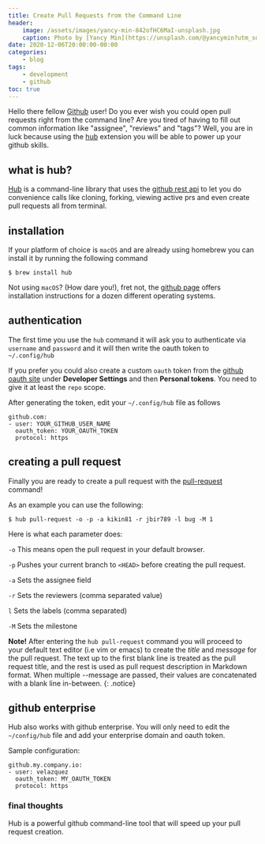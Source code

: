 ```yaml
---
title: Create Pull Requests from the Command Line
header:
    image: /assets/images/yancy-min-842ofHC6MaI-unsplash.jpg
    caption: Photo by [Yancy Min](https://unsplash.com/@yancymin?utm_source=unsplash&amp;utm_medium=referral&amp;utm_content=creditCopyText) on [Unsplash](a href="https://unsplash.com/s/photos/github?utm_source=unsplash&amp;utm_medium=referral&amp;utm_content=creditCopyText)
date: 2020-12-06T20:00:00-00:00
categories:
    - blog
tags:
    - development
    - github
toc: true
---
```


Hello there fellow [Github](https://github.com/) user! Do you ever wish you could open pull requests right from the command line? Are you tired of having to fill out common information like "assignee", "reviews" and "tags"? Well, you are in luck because using the [hub](https://hub.github.com/) extension you will be able to power up your github skills.

## what is hub?

[Hub](https://hub.github.com/) is a command-line library that uses the [github rest api](https://docs.github.com/en/free-pro-team@latest/rest) to let you do convenience calls like cloning, forking, viewing active prs and even create pull requests all from terminal.

## installation

If your platform of choice is `macOS` and are already using homebrew you can install it by running the following command

```
$ brew install hub
```

Not using `macOS`? (How dare you!), fret not, the [github page](https://github.com/github/hub#installation) offers installation instructions for a dozen different operating systems.

## authentication

The first time you use the `hub` command it will ask you to authenticate via `username` and `password` and it will then write the oauth token to ` ~/.config/hub`

If you prefer you could also create a custom `oauth` token from the [github oauth site](https://github.com/settings/tokens) under **Developer Settings** and then **Personal tokens**. You need to give it at least the `repo` scope.

After generating the token, edit your `~/.config/hub` file as follows

```
github.com:
- user: YOUR_GITHUB_USER_NAME
  oauth_token: YOUR_OAUTH_TOKEN
  protocol: https
```

## creating a pull request

Finally you are ready to create a pull request with the [pull-request](https://hub.github.com/hub-pull-request.1.html) command!

As an example you can use the following:

```
$ hub pull-request -o -p -a kikin81 -r jbir789 -l bug -M 1
```

Here is what each parameter does:

`-o` This means open the pull request in your default browser.

`-p` Pushes your current branch to `<HEAD>` before creating the pull request.

`-a` Sets the assignee field

`-r` Sets the reviewers (comma separated value)

`l` Sets the labels (comma separated)

`-M` Sets the milestone

**Note!** After entering the `hub pull-request` command you will proceed to your default text editor (i.e vim or emacs) to create the *title* and *message* for the pull request.
The text up to the first blank line is treated as the pull request title, and the rest is used as pull request description in Markdown format.
When multiple --message are passed, their values are concatenated with a blank line in-between.
{: .notice}

## github enterprise

Hub also works with github enterprise. You will only need to edit the `~/config/hub` file and add your enterprise domain and oauth token.

Sample configuration:

```
github.my.company.io:
- user: velazquez
  oauth_token: MY_OAUTH_TOKEN
  protocol: https
```

### final thoughts

Hub is a powerful github command-line tool that will speed up your pull request creation.
